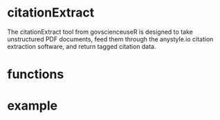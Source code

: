 # citationExtract

The citationExtract tool from govscienceuseR is designed to take unstructured PDF documents, feed them through the anystyle.io citation extraction software, and return tagged citation data. 

# functions

# example

